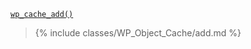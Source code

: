 <p><code><a href="https://developer.wordpress.org/reference/functions/wp_cache_add/">wp_cache_add()</a></code></p>

<blockquote>

{% include classes/WP_Object_Cache/add.md %}

</blockquote>